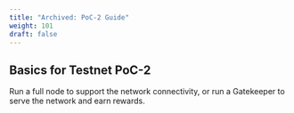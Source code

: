 ```yaml
---
title: "Archived: PoC-2 Guide"
weight: 101
draft: false
---
```


## Basics for Testnet PoC-2

Run a full node to support the network connectivity, or run a Gatekeeper to serve the network and earn rewards.
